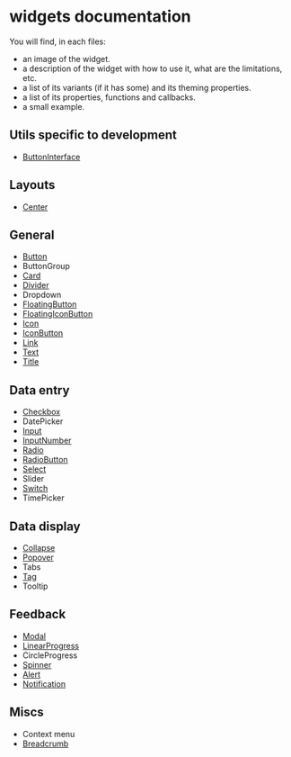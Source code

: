 # widgets documentation
You will find, in each files:
- an image of the widget.
- a description of the widget with how to use it, what are the limitations, etc.
- a list of its variants (if it has some) and its theming properties.
- a list of its properties, functions and callbacks.
- a small example.

## Utils specific to development
- [ButtonInterface](widgets/button-interface.md)

## Layouts
- [Center](widgets/center.md)

## General
- [Button](widgets/button.md)
- ButtonGroup
- [Card](widgets/card.md)
- [Divider](widgets/divider.md)
- Dropdown
- [FloatingButton](widgets/floating-button.md)
- [FloatingIconButton](widgets/floating-icon-button.md)
- [Icon](widgets/icon.md)
- [IconButton](widgets/icon-button.md)
- [Link](widgets/link.md)
- [Text](widgets/text.md)
- [Title](widgets/title.md)

## Data entry
- [Checkbox](widgets/checkbox.md)
- DatePicker
- [Input](widgets/input.md)
- [InputNumber](widgets/input-number.md)
- [Radio](widgets/radio.md)
- [RadioButton](widgets/radio-button.md)
- [Select](widgets/select.md)
- Slider
- [Switch](widgets/switch.md)
- TimePicker

## Data display
- [Collapse](widgets/collapse.md)
- [Popover](widgets/popover.md)
- Tabs
- [Tag](widgets/tag.md)
- Tooltip

## Feedback
- [Modal](widgets/modal.md)
- [LinearProgress](widgets/linear-progress.md)
- CircleProgress
- [Spinner](widgets/spinner.md)
- [Alert](widgets/alert.md)
- [Notification](widgets/notification.md)

## Miscs
- Context menu
- [Breadcrumb](widgets/breadcrumb.md)